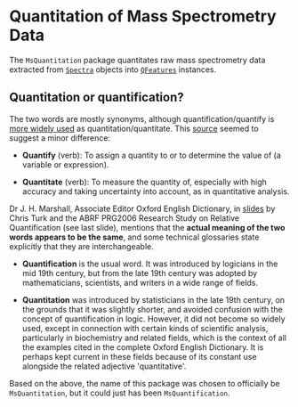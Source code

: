 # Quantitation of Mass Spectrometry Data

The `MsQuantitation` package quantitates raw mass spectrometry data
extracted from
[`Spectra`](https://rformassspectrometry.github.io/Spectra/) objects
into [`QFeatures`](https://rformassspectrometry.github.io/QFeatures/)
instances.


## Quantitation or quantification?

The two words are mostly synonyms, although quantification/quantify is
[more widely
used](https://english.stackexchange.com/questions/114448/is-quantitate-a-synonym-for-quantify-or-just-a-misnomer)
as quantitation/quantitate. This
[source](https://www.askdifference.com/quantify-vs-quantitate/) seemed
to suggest a minor difference:

- **Quantify** (verb): To assign a quantity to or to determine the
  value of (a variable or expression).
  
- **Quantitate** (verb): To measure the quantity of, especially with
  high accuracy and taking uncertainty into account, as in
  quantitative analysis.
  
Dr J. H. Marshall, Associate Editor Oxford English Dictionary, in
[slides](https://abrf.org/sites/default/files/temp/RGs/PRG/abrf_presentation_2006.pdf)
by Chris Turk and the ABRF PRG2006 Research Study on Relative
Quantification (see last slide), mentions that the **actual meaning of
the two words appears to be the same**, and some technical glossaries
state explicitly that they are interchangeable.

- **Quantification** is the usual word. It was introduced by logicians
  in the mid 19th century, but from the late 19th century was adopted
  by mathematicians, scientists, and writers in a wide range of
  fields.

- **Quantitation** was introduced by statisticians in the late 19th
  century, on the grounds that it was slightly shorter, and avoided
  confusion with the concept of quantification in logic. However, it
  did not become so widely used, except in connection with certain
  kinds of scientific analysis, particularly in biochemistry and
  related fields, which is the context of all the examples cited in
  the complete Oxford English Dictionary. It is perhaps kept current in
  these fields because of its constant use alongside the related
  adjective 'quantitative'.

Based on the above, the name of this package was chosen to officially
be `MsQuantitation`, but it could just has been `MsQuantification`.
